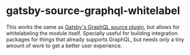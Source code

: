 # gatsby-source-graphql-whitelabel

This works the same as [Gatsby's GraphQL source plugin](https://github.com/gatsbyjs/gatsby/tree/master/packages/gatsby-source-graphql), but allows for whitelabeling the module itself. Specially useful for building integration packages for things that already supports GraphQL, but needs only a tiny amount of work to get a better user experience.

